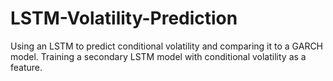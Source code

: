 # LSTM-Volatility-Prediction
Using an LSTM to predict conditional volatility and comparing it to a GARCH model. Training a secondary LSTM model with conditional volatility as a feature. 
